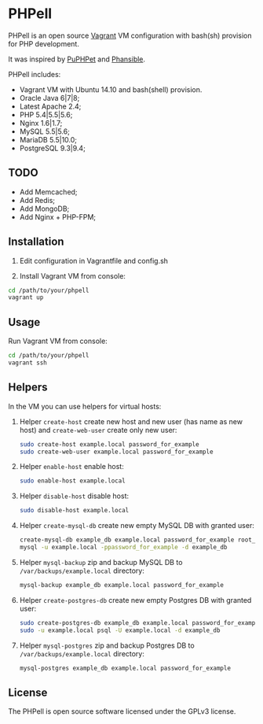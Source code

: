 PHPell
======

PHPell is an open source [Vagrant](https://www.vagrantup.com) VM configuration with bash(sh) provision for PHP development.

It was inspired by [PuPHPet](http://puphpet.com) and [Phansible](http://phansible.com).

PHPell includes:

* Vagrant VM with Ubuntu 14.10 and bash(shell) provision.
* Oracle Java 6|7|8;
* Latest Apache 2.4;
* PHP 5.4|5.5|5.6;
* Nginx 1.6|1.7;
* MySQL 5.5|5.6;
* MariaDB 5.5|10.0;
* PostgreSQL 9.3|9.4;

TODO
----

* Add Memcached;
* Add Redis;
* Add MongoDB;
* Add Nginx + PHP-FPM;

Installation
------------

1. Edit configuration in Vagrantfile and config.sh

2. Install Vagrant VM from console:

```bash
cd /path/to/your/phpell
vagrant up
```

Usage
-----

Run Vagrant VM from console:

```bash
cd /path/to/your/phpell
vagrant ssh
```

Helpers
-------

In the VM you can use helpers for virtual hosts:

1. Helper `create-host` create new host and new user (has name as new host) and `create-web-user` create only new user:
    
    ```bash
    sudo create-host example.local password_for_example
    sudo create-web-user example.local password_for_example
    ```

2. Helper `enable-host` enable host:

    ```bash
    sudo enable-host example.local
    ```

3. Helper `disable-host` disable host:

    ```bash
    sudo disable-host example.local
    ```

4. Helper `create-mysql-db` create new empty MySQL DB with granted user:

    ```bash
    create-mysql-db example_db example.local password_for_example root_password
    mysql -u example.local -ppassword_for_example -d example_db
    ```

5. Helper `mysql-backup` zip and backup MySQL DB to `/var/backups/example.local` directory:

    ```bash
    mysql-backup example_db example.local password_for_example
    ```

6. Helper `create-postgres-db` create new empty Postgres DB with granted user:

    ```bash
    sudo create-postgres-db example_db example.local password_for_example
    sudo -u example.local psql -U example.local -d example_db
    ```

7. Helper `mysql-postgres` zip and backup Postgres DB to `/var/backups/example.local` directory:

    ```bash
    mysql-postgres example_db example.local password_for_example
    ```

License
-------

The PHPell is open source software licensed under the GPLv3 license.
